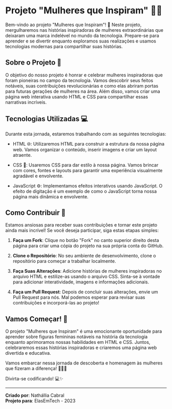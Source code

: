 
# Projeto "Mulheres que Inspiram" 👩‍💼

Bem-vindo ao projeto "Mulheres que Inspiram"! 🚀 Neste projeto, mergulharemos nas histórias inspiradoras de mulheres extraordinárias que deixaram uma marca indelével no mundo da tecnologia. Prepare-se para aprender e se divertir enquanto exploramos suas realizações e usamos tecnologias modernas para compartilhar suas histórias.

## Sobre o Projeto 📜

O objetivo do nosso projeto é honrar e celebrar mulheres inspiradoras que foram pioneiras no campo da tecnologia. Vamos descobrir seus feitos notáveis, suas contribuições revolucionárias e como elas abriram portas para futuras gerações de mulheres na área. Além disso, vamos criar uma página web interativa usando HTML e CSS para compartilhar essas narrativas incríveis.

## Tecnologias Utilizadas 💻

Durante esta jornada, estaremos trabalhando com as seguintes tecnologias:

- HTML 🌐: Utilizaremos HTML para construir a estrutura da nossa página web. Vamos organizar o conteúdo, inserir imagens e criar um layout atraente.

- CSS 🎨: Usaremos CSS para dar estilo à nossa página. Vamos brincar com cores, fontes e layouts para garantir uma experiência visualmente agradável e envolvente.

- JavaScript ⚙️: Implementamos efeitos interativos usando JavaScript. O efeito de digitação é um exemplo de como o JavaScript torna nossa página mais dinâmica e envolvente.

## Como Contribuir 🤝

Estamos ansiosas para receber suas contribuições e tornar este projeto ainda mais incrível! Se você deseja participar, siga estas etapas simples:

1. **Faça um Fork**: Clique no botão "Fork" no canto superior direito desta página para criar uma cópia do projeto na sua própria conta do GitHub.

2. **Clone o Repositório**: No seu ambiente de desenvolvimento, clone o repositório para começar a trabalhar localmente.

3. **Faça Suas Alterações**: Adicione histórias de mulheres inspiradoras no arquivo HTML e estilize-as usando o arquivo CSS. Sinta-se à vontade para adicionar interatividade, imagens e informações adicionais.

4. **Faça um Pull Request**: Depois de concluir suas alterações, envie um Pull Request para nós. Mal podemos esperar para revisar suas contribuições e incorporá-las ao projeto!

## Vamos Começar! 🚀

O projeto "Mulheres que Inspiram" é uma emocionante oportunidade para aprender sobre figuras femininas notáveis na história da tecnologia enquanto aprimoramos nossas habilidades em HTML e CSS. Juntos, celebraremos essas histórias inspiradoras e criaremos uma página web divertida e educativa.

Vamos embarcar nessa jornada de descoberta e homenagem às mulheres que fizeram a diferença! 👩‍💻🌟

Divirta-se codificando! 💻✨

---

**Criado por**: Nathállia Cabral  
**Projeto para**: ElasEmTech - 2023
